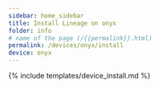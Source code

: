 ```yaml
---
sidebar: home_sidebar
title: Install Lineage on onyx
folder: info
# name of the page (/{{permalink}}.html)
permalink: /devices/onyx/install
device: onyx
---
```

{% include templates/device_install.md %}
